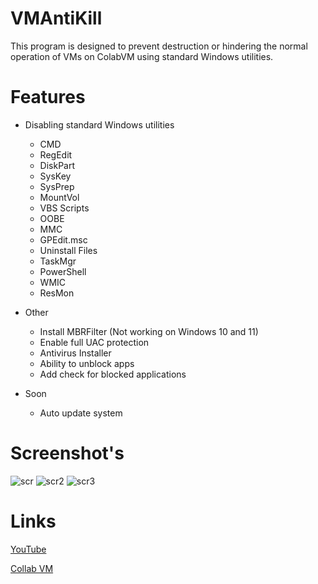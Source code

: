 # VMAntiKill
This program is designed to prevent destruction or hindering the normal operation of VMs on ColabVM using standard Windows utilities.

# Features
* Disabling standard Windows utilities
  * CMD
  * RegEdit
  * DiskPart
  * SysKey
  * SysPrep
  * MountVol
  * VBS Scripts
  * OOBE
  * MMC
  * GPEdit.msc
  * Uninstall Files
  * TaskMgr
  * PowerShell
  * WMIC
  * ResMon

* Other
  * Install MBRFilter (Not working on Windows 10 and 11)
  * Enable full UAC protection
  * Antivirus Installer
  * Ability to unblock apps
  * Add check for blocked applications

* Soon
  * Auto update system


# Screenshot's
![scr](https://user-images.githubusercontent.com/31757032/139789635-3f023c10-0042-49f1-9aa7-36f1aeb4339a.png)
![scr2](https://user-images.githubusercontent.com/31757032/139789666-0268ad19-c3a9-438e-8270-86117f03a813.png)
![scr3](https://user-images.githubusercontent.com/31757032/139789684-0c775591-cc6d-4de8-97f4-e420005ba1d6.png)

# Links
[YouTube](https://youtube.com/DesConnet)

[Collab VM](http://computernewb.com/collab-vm)
